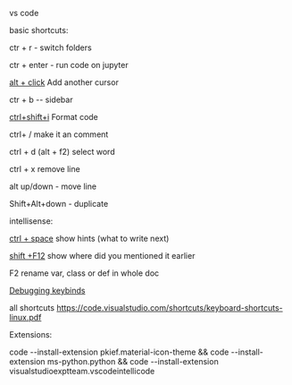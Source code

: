 vs code

basic shortcuts:

ctr + r  - switch folders

ctr + enter - run code on jupyter

[alt + click](https://code.visualstudio.com/docs/getstarted/tips-and-tricks#_multi-cursor-selection) Add another cursor

ctr + b -- sidebar

[ctrl+shift+i](https://code.visualstudio.com/docs/getstarted/tips-and-tricks#_code-formatting) Format code

ctrl+ / make it an comment


ctrl + d (alt + f2) select word

ctrl + x remove line

alt up/down - move line

Shift+Alt+down - duplicate

intellisense:

[ctrl + space](https://code.visualstudio.com/docs/getstarted/tips-and-tricks#_intellisense) show hints (what to write next)

[shift +F12](https://code.visualstudio.com/docs/getstarted/tips-and-tricks#_go-to-references) show where did you mentioned it earlier

F2 rename var, class or def in whole doc

[Debugging keybinds](https://code.visualstudio.com/docs/getstarted/keybindings#_debug)

all shortcuts https://code.visualstudio.com/shortcuts/keyboard-shortcuts-linux.pdf

Extensions:

code --install-extension pkief.material-icon-theme && code --install-extension ms-python.python && code --install-extension visualstudioexptteam.vscodeintellicode